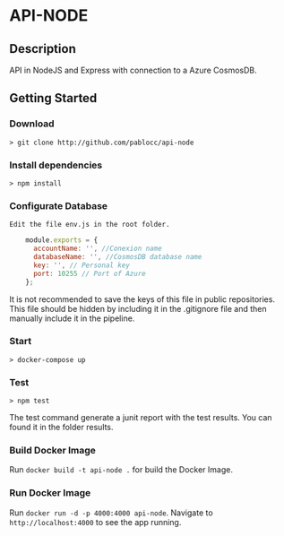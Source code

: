 # API-NODE

## Description

API in NodeJS and Express with connection to a Azure CosmosDB.

## Getting Started

### Download

    > git clone http://github.com/pablocc/api-node

### Install dependencies

    > npm install

### Configurate Database

    Edit the file env.js in the root folder.

```javascript
    module.exports = {
      accountName: '', //Conexion name
      databaseName: '', //CosmosDB database name
      key: '', // Personal key
      port: 10255 // Port of Azure
    };

``` 

It is not recommended to save the keys of this file in public repositories. This file should be hidden by including it in the .gitignore file and then manually include it in the pipeline.

### Start 

    > docker-compose up

### Test

    > npm test
    
 The test command generate a junit report with the test results. You can found it in the folder results.

### Build Docker Image

Run `docker build -t api-node .` for build the Docker Image.

### Run Docker Image 

Run `docker run -d -p 4000:4000 api-node`. Navigate to `http://localhost:4000` to see the app running.
